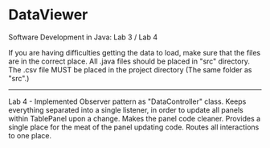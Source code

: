 # DataViewer
Software Development in Java: Lab 3 / Lab 4

If you are having difficulties getting the data to load, make sure that the files are in the correct place. 
All .java files should be placed in "src" directory.
The .csv file MUST be placed in the project directory (The same folder as "src".)

---------------------------------------------------------------------------------------------------
Lab 4 -
Implemented Observer pattern as "DataController" class. Keeps everything separated into a single listener, in order to update all panels within TablePanel upon a change.
Makes the panel code cleaner. Provides a single place for the meat of the panel updating code. Routes all interactions to one place.
